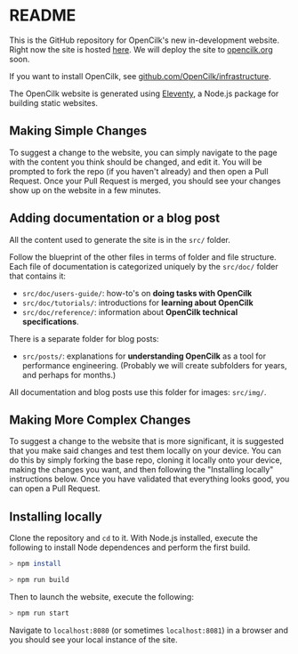 # README

This is the GitHub repository for OpenCilk's new in-development website.
Right now the site is hosted [here](https://sage-licorice-6da44d.netlify.app/).
We will deploy the site to [opencilk.org](https://opencilk.org/) soon.

If you want to install OpenCilk, see [github.com/OpenCilk/infrastructure](https://github.com/OpenCilk/infrastructure).

The OpenCilk website is generated using [Eleventy](https://www.11ty.dev/), a Node.js package for building static websites.

## Making Simple Changes

To suggest a change to the website, you can simply navigate to the page with the content you think should be changed, and edit it.
You will be prompted to fork the repo (if you haven't already) and then open a Pull Request.
Once your Pull Request is merged, you should see your changes show up on the website in a few minutes.

## Adding documentation or a blog post

All the content used to generate the site is in the `src/` folder.

Follow the blueprint of the other files in terms of folder and file structure.
Each file of documentation is categorized uniquely by the `src/doc/` folder that contains it: 

- `src/doc/users-guide/`: how-to's on **doing tasks with OpenCilk**
- `src/doc/tutorials/`: introductions for **learning about OpenCilk**
- `src/doc/reference/`: information about **OpenCilk technical specifications**.

There is a separate folder for blog posts:

- `src/posts/`: explanations for **understanding OpenCilk** as a tool for performance engineering. (Probably we will create subfolders for years, and perhaps for months.)

All documentation and blog posts use this folder for images: `src/img/`.

## Making More Complex Changes

To suggest a change to the website that is more significant, it is suggested that you make said changes and test them locally on your device.
You can do this by simply forking the base repo, cloning it locally onto your device, making the changes you want, and then following the "Installing locally" instructions below. Once you have validated that everything looks good, you can open a Pull Request.

## Installing locally

Clone the repository and `cd` to it. With Node.js installed, execute the following to install Node dependences and perform the first build.

```bash
> npm install

> npm run build
```
Then to launch the website, execute the following:
```bash
> npm run start
```

Navigate to `localhost:8080` (or sometimes `localhost:8081`) in a browser and you should see your local instance of the site.